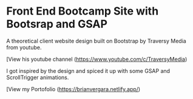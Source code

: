 # Front End Bootcamp Site with Bootsrap and GSAP

A theoretical client website design built on Bootstrap by Traversy Media from youtube.

[View his youtube channel (https://www.youtube.com/c/TraversyMedia)

I got inspired by the design and spiced it up with some GSAP and ScrollTrigger animations.

[View my Portofolio (https://brianvergara.netlify.app/)
